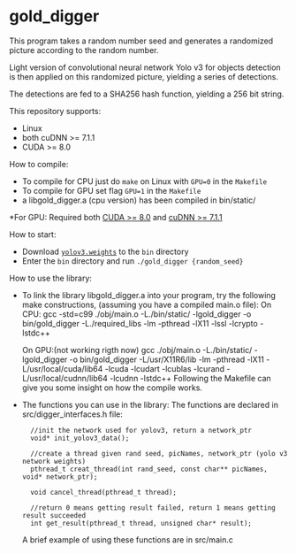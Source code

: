 # gold_digger
This program takes a random number seed and generates a randomized picture according to the random number.

Light version of convolutional neural network Yolo v3 for objects detection is then applied on this randomized picture, yielding a series of detections.

The detections are fed to a SHA256 hash function, yielding a 256 bit string.

This repository supports:

* Linux
* both cuDNN >= 7.1.1
* CUDA >= 8.0

How to compile:
* To compile for CPU just do `make` on Linux with `GPU=0` in the `Makefile` 
* To compile for GPU set flag `GPU=1` in the `Makefile` 
* a libgold_digger.a (cpu version) has been compiled in bin/static/
    
*For GPU:  Required both [CUDA >= 8.0](https://developer.nvidia.com/cuda-toolkit-archive) and [cuDNN >= 7.1.1](https://developer.nvidia.com/rdp/cudnn-archive)

How to start:
* Download [`yolov3.weights`](https://pjreddie.com/media/files/yolov3.weights) to the `bin` directory
* Enter the `bin` directory and run `./gold_digger {random_seed}`

How to use the library:
* To link the library libgold_digger.a into your program, try the following make constructions, (assuming you have a compiled main.o file):
    On CPU:
        gcc -std=c99 ./obj/main.o -L./bin/static/ -lgold_digger -o bin/gold_digger -L./required_libs -lm -pthread -lX11 -lssl -lcrypto -lstdc++ 

    On GPU:(not working rigth now)
        gcc ./obj/main.o -L./bin/static/ -lgold_digger -o bin/gold_digger -L/usr/X11R6/lib -lm -pthread -lX11 -L/usr/local/cuda/lib64 -lcuda -lcudart -lcublas -lcurand -L/usr/local/cudnn/lib64 -lcudnn -lstdc++ 
    Following the Makefile can give you some insight on how the compile works.

* The functions you can use in the library:
    The functions are declared in src/digger_interfaces.h file:
    
        //init the network used for yolov3, return a network_ptr
        void* init_yolov3_data();

        //create a thread given rand seed, picNames, network_ptr (yolo v3 network weights)
        pthread_t creat_thread(int rand_seed, const char** picNames, void* network_ptr);

        void cancel_thread(pthread_t thread);

        //return 0 means getting result failed, return 1 means getting result succeeded 
        int get_result(pthread_t thread, unsigned char* result);
    A brief example of using these functions are in src/main.c

